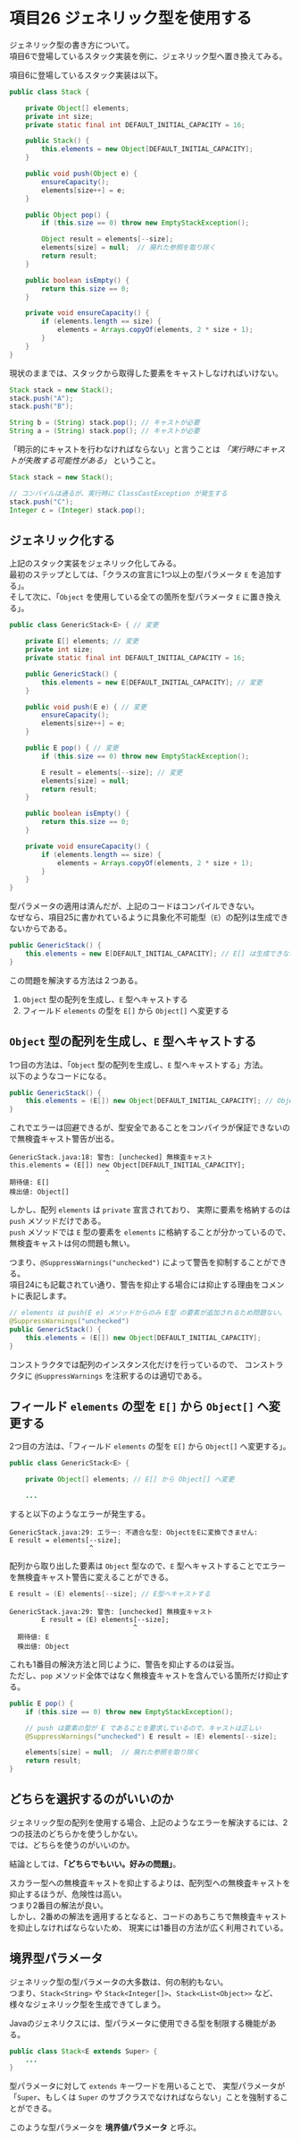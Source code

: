 # 項目26 ジェネリック型を使用する

ジェネリック型の書き方について。  
項目6で登場しているスタック実装を例に、ジェネリック型へ置き換えてみる。

項目6に登場しているスタック実装は以下。

```java
public class Stack {

    private Object[] elements;
    private int size;
    private static final int DEFAULT_INITIAL_CAPACITY = 16;

    public Stack() {
        this.elements = new Object[DEFAULT_INITIAL_CAPACITY];
    }

    public void push(Object e) {
        ensureCapacity();
        elements[size++] = e;
    }

    public Object pop() {
        if (this.size == 0) throw new EmptyStackException();

        Object result = elements[--size];
        elements[size] = null;  // 廃れた参照を取り除く
        return result;
    }

    public boolean isEmpty() {
        return this.size == 0;
    }

    private void ensureCapacity() {
        if (elements.length == size) {
            elements = Arrays.copyOf(elements, 2 * size + 1);
        }
    }
}
```

現状のままでは、スタックから取得した要素をキャストしなければいけない。

```java
Stack stack = new Stack();
stack.push("A");
stack.push("B");

String b = (String) stack.pop(); // キャストが必要
String a = (String) stack.pop(); // キャストが必要
```

「明示的にキャストを行わなければならない」と言うことは *「実行時にキャストが失敗する可能性がある」* ということ。

```java
Stack stack = new Stack();

// コンパイルは通るが、実行時に ClassCastException が発生する
stack.push("C");
Integer c = (Integer) stack.pop();
```


## ジェネリック化する

上記のスタック実装をジェネリック化してみる。  
最初のステップとしては、「クラスの宣言に1つ以上の型パラメータ `E` を追加する」。  
そして次に、「`Object` を使用している全ての箇所を型パラメータ `E` に置き換える」。

```java
public class GenericStack<E> { // 変更

    private E[] elements; // 変更
    private int size;
    private static final int DEFAULT_INITIAL_CAPACITY = 16;

    public GenericStack() {
        this.elements = new E[DEFAULT_INITIAL_CAPACITY]; // 変更
    }

    public void push(E e) { // 変更
        ensureCapacity();
        elements[size++] = e;
    }

    public E pop() { // 変更
        if (this.size == 0) throw new EmptyStackException();

        E result = elements[--size]; // 変更
        elements[size] = null;
        return result;
    }

    public boolean isEmpty() {
        return this.size == 0;
    }

    private void ensureCapacity() {
        if (elements.length == size) {
            elements = Arrays.copyOf(elements, 2 * size + 1);
        }
    }
}
```

型パラメータの適用は済んだが、上記のコードはコンパイルできない。  
なぜなら、項目25に書かれているように具象化不可能型（`E`）の配列は生成できないからである。

```java
public GenericStack() {
    this.elements = new E[DEFAULT_INITIAL_CAPACITY]; // E[] は生成できないので、コンパイルエラーになる。
}
```

この問題を解決する方法は２つある。

1. `Object` 型の配列を生成し、`E` 型へキャストする
1. フィールド `elements` の型を `E[]` から `Object[]` へ変更する


## `Object` 型の配列を生成し、`E` 型へキャストする

1つ目の方法は、「`Object` 型の配列を生成し、`E` 型へキャストする」方法。  
以下のようなコードになる。

```java
public GenericStack() {
    this.elements = (E[]) new Object[DEFAULT_INITIAL_CAPACITY]; // Object[] を E[] にキャストする
}
```

これでエラーは回避できるが、型安全であることをコンパイラが保証できないので無検査キャスト警告が出る。  

```
GenericStack.java:18: 警告: [unchecked] 無検査キャスト
this.elements = (E[]) new Object[DEFAULT_INITIAL_CAPACITY];
                        ^
期待値: E[]
検出値: Object[]
```

しかし、配列 `elements` は `private` 宣言されており、
実際に要素を格納するのは `push` メソッドだけである。  
`push` メソッドでは `E` 型の要素を `elements` に格納することが分かっているので、無検査キャストは何の問題も無い。

つまり、`@SuppressWarnings("unchecked")` によって警告を抑制することができる。  
項目24にも記載されてい通り、警告を抑止する場合には抑止する理由をコメントに表記します。

```java
// elements は push(E e) メソッドからのみ E型 の要素が追加されるため問題ない。
@SuppressWarnings("unchecked")
public GenericStack() {
    this.elements = (E[]) new Object[DEFAULT_INITIAL_CAPACITY];
}
```

コンストラクタでは配列のインスタンス化だけを行っているので、
コンストラクタに `@SuppressWarnings` を注釈するのは適切である。


## フィールド `elements` の型を `E[]` から `Object[]` へ変更する

2つ目の方法は、「フィールド `elements` の型を `E[]` から `Object[]` へ変更する」。

```java
public class GenericStack<E> {

    private Object[] elements; // E[] から Object[] へ変更

    ...
```

すると以下のようなエラーが発生する。

```
GenericStack.java:29: エラー: 不適合な型: ObjectをEに変換できません:
E result = elements[--size];
                    ^
```

配列から取り出した要素は `Object` 型なので、`E` 型へキャストすることでエラーを無検査キャスト警告に変えることができる。

```java
E result = (E) elements[--size]; // E型へキャストする
```

```
GenericStack.java:29: 警告: [unchecked] 無検査キャスト
        E result = (E) elements[--size];
                               ^
  期待値: E
  検出値: Object
```

これも1番目の解決方法と同じように、警告を抑止するのは妥当。  
ただし、`pop` メソッド全体ではなく無検査キャストを含んでいる箇所だけ抑止する。

```java
public E pop() {
    if (this.size == 0) throw new EmptyStackException();

    // push は要素の型が E であることを要求しているので、キャストは正しい
    @SuppressWarnings("unchecked") E result = (E) elements[--size];

    elements[size] = null;  // 廃れた参照を取り除く
    return result;
}
```


## どちらを選択するのがいいのか

ジェネリック型の配列を使用する場合、上記のようなエラーを解決するには、2つの技法のどちらかを使うしかない。  
では、どちらを使うのがいいのか。

結論としては、**「どちらでもいい。好みの問題」**。 

スカラー型への無検査キャストを抑止するよりは、配列型への無検査キャストを抑止するほうが、危険性は高い。  
つまり2番目の解法が良い。  
しかし、2番めの解法を適用するとなると、コードのあちこちで無検査キャストを抑止しなければならないため、
現実には1番目の方法が広く利用されている。


## 境界型パラメータ

ジェネリック型の型パラメータの大多数は、何の制約もない。  
つまり、`Stack<String>` や `Stack<Integer[]>`、`Stack<List<Object>>` など、
様々なジェネリック型を生成できてしまう。

Javaのジェネリクスには、型パラメータに使用できる型を制限する機能がある。

```java
public class Stack<E extends Super> {
    ...
}
```

型パラメータに対して `extends` キーワードを用いることで、
実型パラメータが「`Super`、もしくは `Super` のサブクラスでなければならない」ことを強制することができる。

このような型パラメータを **境界値パラメータ** と呼ぶ。